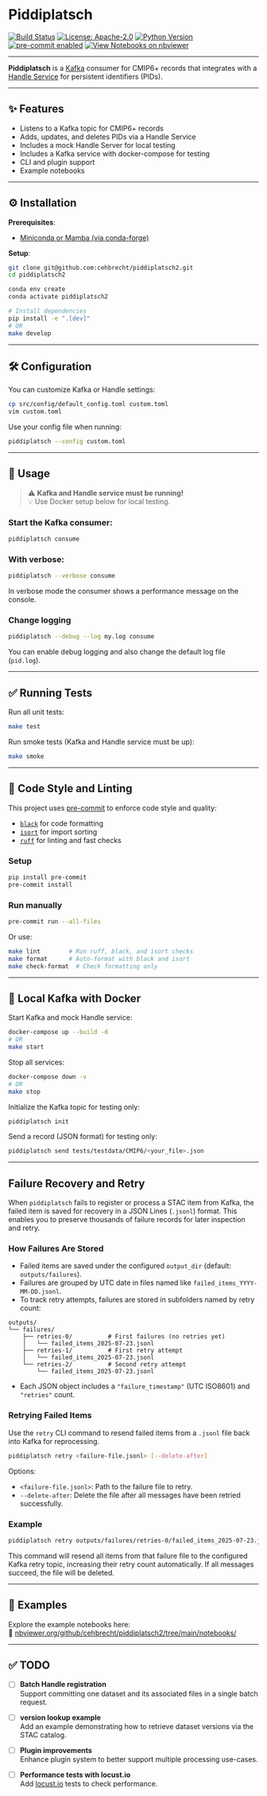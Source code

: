 # Piddiplatsch

[![Build Status](https://github.com/cehbrecht/piddiplatsch2/actions/workflows/ci.yml/badge.svg)](https://github.com/cehbrecht/piddiplatsch2/actions)
[![License: Apache-2.0](https://img.shields.io/badge/license-Apache--2.0-blue.svg)](LICENSE)
[![Python Version](https://img.shields.io/badge/python-3.11+-blue.svg)](https://www.python.org/downloads/)
[![pre-commit enabled](https://img.shields.io/badge/pre--commit-enabled-brightgreen?logo=pre-commit)](https://pre-commit.com/)
[![View Notebooks on nbviewer](https://img.shields.io/badge/nbviewer-view%20notebooks-orange)](https://nbviewer.org/github/cehbrecht/piddiplatsch2/tree/main/notebooks/)

---

**Piddiplatsch** is a [Kafka](https://kafka.apache.org/) consumer for CMIP6+ records that integrates with a [Handle Service](https://pypi.org/project/pyhandle/) for persistent identifiers (PIDs).

---

## ✨ Features

- Listens to a Kafka topic for CMIP6+ records
- Adds, updates, and deletes PIDs via a Handle Service
- Includes a mock Handle Server for local testing
- Includes a Kafka service with docker-compose for testing
- CLI and plugin support
- Example notebooks

---

## ⚙️ Installation

**Prerequisites**:
- [Miniconda or Mamba (via conda-forge)](https://conda-forge.org/download/)

**Setup**:

```bash
git clone git@github.com:cehbrecht/piddiplatsch2.git
cd piddiplatsch2

conda env create
conda activate piddiplatsch2

# Install dependencies
pip install -e ".[dev]"
# OR
make develop
```

---

## 🛠️ Configuration

You can customize Kafka or Handle settings:

```bash
cp src/config/default_config.toml custom.toml
vim custom.toml
```

Use your config file when running:

```bash
piddiplatsch --config custom.toml
```

---

## 🚀 Usage

> ⚠️ **Kafka and Handle service must be running!**  
> 💡 Use Docker setup below for local testing.

### Start the Kafka consumer:

```bash
piddiplatsch consume
```

### With verbose:

```bash
piddiplatsch --verbose consume
```

In verbose mode the consumer shows a performance message on the console.

### Change logging

```bash
piddiplatsch --debug --log my.log consume
```

You can enable debug logging and also change the default log file (`pid.log`).

---

## ✅ Running Tests

Run all unit tests:

```bash
make test
```

Run smoke tests (Kafka and Handle service must be up):

```bash
make smoke
```

---

## 🧼 Code Style and Linting

This project uses [pre-commit](https://pre-commit.com) to enforce code style and quality:

- [`black`](https://black.readthedocs.io) for code formatting  
- [`isort`](https://pycqa.github.io/isort/) for import sorting  
- [`ruff`](https://docs.astral.sh/ruff/) for linting and fast checks

### Setup

```bash
pip install pre-commit
pre-commit install
```

### Run manually

```bash
pre-commit run --all-files
```

Or use:

```bash
make lint        # Run ruff, black, and isort checks
make format      # Auto-format with black and isort
make check-format  # Check formatting only
```

---

## 🐳 Local Kafka with Docker

Start Kafka and mock Handle service:

```bash
docker-compose up --build -d
# OR
make start
```

Stop all services:

```bash
docker-compose down -v
# OR
make stop
```

Initialize the Kafka topic for testing only:

```bash
piddiplatsch init
```

Send a record (JSON format) for testing only:

```bash
piddiplatsch send tests/testdata/CMIP6/<your_file>.json
```

---

## Failure Recovery and Retry

When `piddiplatsch` fails to register or process a STAC item from Kafka, the failed item is saved for recovery in a JSON Lines (`.jsonl`) format. This enables you to preserve thousands of failure records for later inspection and retry.

### How Failures Are Stored

* Failed items are saved under the configured `output_dir` (default: `outputs/failures`).
* Failures are grouped by UTC date in files named like `failed_items_YYYY-MM-DD.jsonl`.
* To track retry attempts, failures are stored in subfolders named by retry count:

```
outputs/
└── failures/
    ├── retries-0/          # First failures (no retries yet)
    │   └── failed_items_2025-07-23.jsonl
    ├── retries-1/          # First retry attempt
    │   └── failed_items_2025-07-23.jsonl
    └── retries-2/          # Second retry attempt
        └── failed_items_2025-07-23.jsonl
```

* Each JSON object includes a `"failure_timestamp"` (UTC ISO8601) and `"retries"` count.

### Retrying Failed Items

Use the `retry` CLI command to resend failed items from a `.jsonl` file back into Kafka for reprocessing.

```bash
piddiplatsch retry <failure-file.jsonl> [--delete-after]
```

Options:

* `<failure-file.jsonl>`: Path to the failure file to retry.
* `--delete-after`: Delete the file after all messages have been retried successfully.

### Example

```bash
piddiplatsch retry outputs/failures/retries-0/failed_items_2025-07-23.jsonl --delete-after
```

This command will resend all items from that failure file to the configured Kafka retry topic, increasing their retry count automatically. If all messages succeed, the file will be deleted.

---

## 📓 Examples

Explore the example notebooks here:  
🔗 [nbviewer.org/github/cehbrecht/piddiplatsch2/tree/main/notebooks/](https://nbviewer.org/github/cehbrecht/piddiplatsch2/tree/main/notebooks/)

---

## ✅ TODO

- [ ] **Batch Handle registration**  
  Support committing one dataset and its associated files in a single batch request.

- [ ] **version lookup example**  
  Add an example demonstrating how to retrieve dataset versions via the STAC catalog.

- [ ] **Plugin improvements**  
  Enhance plugin system to better support multiple processing use-cases.

- [ ] **Performance tests with locust.io**  
  Add [locust.io](https://locust.io/) tests to check performance.
